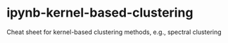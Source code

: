 # ipynb-kernel-based-clustering
Cheat sheet for kernel-based clustering methods, e.g., spectral clustering
